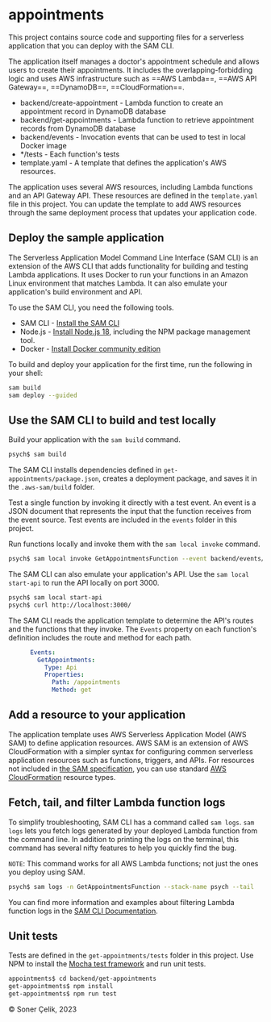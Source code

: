 # appointments

This project contains source code and supporting files for a serverless application that you can deploy with the SAM CLI. 

The application itself manages a doctor's appointment schedule and allows users to create their appointments. It includes the overlapping-forbidding logic and uses AWS infrastructure such as ==AWS Lambda==, ==AWS API Gateway==, ==DynamoDB==, ==CloudFormation==.

- backend/create-appointment - Lambda function to create an appointment record in DynamoDB database
- backend/get-appointments - Lambda function to retrieve appointment records from DynamoDB database
- backend/events - Invocation events that can be used to test in local Docker image
- */tests - Each function's tests 
- template.yaml - A template that defines the application's AWS resources.

The application uses several AWS resources, including Lambda functions and an API Gateway API. These resources are defined in the `template.yaml` file in this project. You can update the template to add AWS resources through the same deployment process that updates your application code.


## Deploy the sample application

The Serverless Application Model Command Line Interface (SAM CLI) is an extension of the AWS CLI that adds functionality for building and testing Lambda applications. It uses Docker to run your functions in an Amazon Linux environment that matches Lambda. It can also emulate your application's build environment and API.

To use the SAM CLI, you need the following tools.

* SAM CLI - [Install the SAM CLI](https://docs.aws.amazon.com/serverless-application-model/latest/developerguide/serverless-sam-cli-install.html)
* Node.js - [Install Node.js 18](https://nodejs.org/en/), including the NPM package management tool.
* Docker - [Install Docker community edition](https://hub.docker.com/search/?type=edition&offering=community)

To build and deploy your application for the first time, run the following in your shell:

```bash
sam build
sam deploy --guided
```

## Use the SAM CLI to build and test locally

Build your application with the `sam build` command.

```bash
psych$ sam build
```

The SAM CLI installs dependencies defined in `get-appointments/package.json`, creates a deployment package, and saves it in the `.aws-sam/build` folder.

Test a single function by invoking it directly with a test event. An event is a JSON document that represents the input that the function receives from the event source. Test events are included in the `events` folder in this project.

Run functions locally and invoke them with the `sam local invoke` command.

```bash
psych$ sam local invoke GetAppointmentsFunction --event backend/events/get-appointments-event.json
```

The SAM CLI can also emulate your application's API. Use the `sam local start-api` to run the API locally on port 3000.

```bash
psych$ sam local start-api
psych$ curl http://localhost:3000/
```

The SAM CLI reads the application template to determine the API's routes and the functions that they invoke. The `Events` property on each function's definition includes the route and method for each path.

```yaml
      Events:
        GetAppointments:
          Type: Api
          Properties:
            Path: /appointments
            Method: get
```

## Add a resource to your application
The application template uses AWS Serverless Application Model (AWS SAM) to define application resources. AWS SAM is an extension of AWS CloudFormation with a simpler syntax for configuring common serverless application resources such as functions, triggers, and APIs. For resources not included in [the SAM specification](https://github.com/awslabs/serverless-application-model/blob/master/versions/2016-10-31.md), you can use standard [AWS CloudFormation](https://docs.aws.amazon.com/AWSCloudFormation/latest/UserGuide/aws-template-resource-type-ref.html) resource types.

## Fetch, tail, and filter Lambda function logs

To simplify troubleshooting, SAM CLI has a command called `sam logs`. `sam logs` lets you fetch logs generated by your deployed Lambda function from the command line. In addition to printing the logs on the terminal, this command has several nifty features to help you quickly find the bug.

`NOTE`: This command works for all AWS Lambda functions; not just the ones you deploy using SAM.

```bash
psych$ sam logs -n GetAppointmentsFunction --stack-name psych --tail
```

You can find more information and examples about filtering Lambda function logs in the [SAM CLI Documentation](https://docs.aws.amazon.com/serverless-application-model/latest/developerguide/serverless-sam-cli-logging.html).

## Unit tests
Tests are defined in the `get-appointments/tests` folder in this project. Use NPM to install the [Mocha test framework](https://mochajs.org/) and run unit tests.

```bash
appointments$ cd backend/get-appointments
get-appointments$ npm install
get-appointments$ npm run test
```

&copy; Soner Çelik, 2023